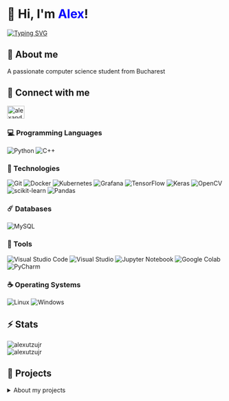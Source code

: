 # 👋 Hi, I'm <span style="color: blue;">Alex</span>!

[![Typing SVG](https://readme-typing-svg.demolab.com?font=Fira+Code&weight=600&pause=1000&center=true&vCenter=true&random=false&width=436&lines=AI+Enthusiast)](https://git.io/typing-svg)

## 📝 About me
A passionate computer science student from Bucharest

## 🔗 Connect with me
<p align="left">
<a href="https://linkedin.com/in/alexandru-nicolae-dinu-45357a266" target="blank"><img align="center" src="https://raw.githubusercontent.com/rahuldkjain/github-profile-readme-generator/master/src/images/icons/Social/linked-in-alt.svg" alt="alexandru-nicolae-dinu-45357a266" height="30" width="40" /></a>
</p>

### 💻 Programming Languages

![Python](https://img.shields.io/badge/Python-306998?style=for-the-badge&logo=python&logoColor=white)
![C++](https://img.shields.io/badge/C%2B%2B-00599C?style=for-the-badge&logo=c%2B%2B&logoColor=white)

### 🚀 Technologies

![Git](https://img.shields.io/badge/Git-F05032?style=for-the-badge&logo=git&logoColor=white)
![Docker](https://img.shields.io/badge/Docker-blue?style=for-the-badge&logo=docker&logoColor=white)
![Kubernetes](https://img.shields.io/badge/Kubernetes-blue?style=for-the-badge&logo=kubernetes&logoColor=white)
![Grafana](https://img.shields.io/badge/Grafana-F46808?style=for-the-badge&logo=grafana&logoColor=white)
![TensorFlow](https://img.shields.io/badge/TensorFlow-FF6F00?style=for-the-badge&logo=tensorflow&logoColor=white)
![Keras](https://img.shields.io/badge/Keras-D00000?style=for-the-badge&logo=keras&logoColor=white)
![OpenCV](https://img.shields.io/badge/OpenCV-5C2D91?style=for-the-badge&logo=opencv&logoColor=white)
![scikit-learn](https://img.shields.io/badge/scikit--learn-F7931E?style=for-the-badge&logo=scikit-learn&logoColor=white)
![Pandas](https://img.shields.io/badge/Pandas-150458?style=for-the-badge&logo=pandas&logoColor=white)

### ☄️ Databases

![MySQL](https://img.shields.io/badge/MySQL-005C84?style=for-the-badge&logo=mysql&logoColor=white)

### 🔧 Tools

![Visual Studio Code](https://img.shields.io/badge/-VSCode-%23007ACC?style=for-the-badge&logo=visual-studio-code)
![Visual Studio](https://img.shields.io/badge/Visual_Studio-5C2D91?style=for-the-badge&logo=visual%20studio&logoColor=white)
![Jupyter Notebook](https://img.shields.io/badge/Jupyter_Notebook-F37626?style=for-the-badge&logo=jupyter&logoColor=white)
![Google Colab](https://img.shields.io/badge/Google_Colab-F9AB00?style=for-the-badge&logo=googlecolab&logoColor=white)
![PyCharm](https://img.shields.io/badge/PyCharm-000000?style=for-the-badge&logo=pycharm&logoColor=white)

### ☕ Operating Systems

![Linux](https://img.shields.io/badge/Linux-0078D7?style=for-the-badge&logo=linux&logoColor=white)
![Windows](https://img.shields.io/badge/Windows-0078D7?style=for-the-badge&logo=windows&logoColor=white)

## ⚡ Stats
<div style="display: flex; justify-content: space-between; flex-wrap: wrap;">
  <div style="flex: 1; min-width: 300px;">
    <img align="left" src="https://github-readme-stats.vercel.app/api/top-langs?username=alexutzujr&show_icons=true&locale=en&layout=compact&langs_count=10&hide=html,css&theme=dark" alt="alexutzujr" />
  </div>
  <div style="flex: 1; min-width: 300px;">
    <img align="center" src="https://github-readme-stats.vercel.app/api?username=alexutzujr&show_icons=true&locale=en&theme=dark" alt="alexutzujr" />
  </div>
</div>

## 💼 Projects

</details>
<details>
<summary> About my projects</summary>

- [Weather prediction](https://github.com/AlexutzuJr/weather_prediction): A Python project that predicts tomorrow's temperature using historical weather data. The project involves downloading, cleaning, and analyzing weather data, followed by building and improving a machine learning model for accurate next-day predictions. It's user-friendly and a great tool for weather forecasting!

- [Real-time chat application](https://github.com/AlexutzuJr/chat_application): A C++ project for real-time chat communication between multiple clients using the Winsock2 API. The server manages multiple clients, relaying messages between them, while clients connect to send and receive messages. Straightforward to set up and perfect for creating a pleasant chat experience!

- [File management automator](https://github.com/AlexutzuJr/file_management_automator): A Python script that automates file organization by monitoring a source directory and moving files to categorized folders based on their types. The project is easy to use and helps keep your files well-organized with minimal effort!
